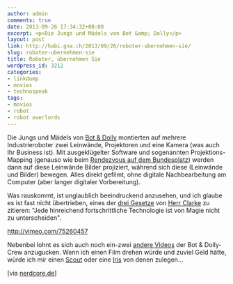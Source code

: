 ```yaml
---
author: admin
comments: true
date: 2013-09-26 17:34:32+00:00
excerpt: <p>Die Jungs und Mädels von Bot &amp; Dolly</p>
layout: post
link: http://habi.gna.ch/2013/09/26/roboter-ubernehmen-sie/
slug: roboter-ubernehmen-sie
title: Roboter, übernehmen Sie
wordpress_id: 3212
categories:
- linkdump
- movies
- technospeak
tags:
- movies
- robot
- robot overlords
---
```


Die Jungs und Mädels von [Bot & Dolly](http://www.botndolly.com) montierten auf mehrere Industrieroboter zwei Leinwände, Projektoren und eine Kamera (was auch Ihr Business ist).
Mit ausgeklügelter Software und sogenannten Projektions-Mapping (genauso wie beim [Rendezvous auf dem Bundesplatz](http://www.rendezvousbundesplatz.ch/)) werden dann auf diese Leinwände Bilder projiziert, während sich diese (Leinwände und Bilder) bewegen. Alles direkt gefilmt, ohne digitale Nachbearbeitung am Computer (aber langer digitaler Vorbereitung).

Was rauskommt, ist unglaublich beeindruckend anzusehen, und ich glaube es ist fast nicht übertrieben, eines der [drei Gesetze](http://de.wikipedia.org/wiki/Clarkesche_Gesetze) von [Herr Clarke](http://de.wikipedia.org/wiki/Arthur_C._Clarke) zu zitieren: "Jede hinreichend fortschrittliche Technologie ist von Magie nicht zu unterscheiden".

http://vimeo.com/75260457

Nebenbei lohnt es sich auch noch ein-zwei [andere Videos](http://www.botndolly.com/media) der Bot & Dolly-Crew anzugucken.
Wenn ich einen Film drehen würde und zuviel Geld hätte, würde ich mir einen [Scout](http://www.botndolly.com/introducing-scout) oder eine [Iris](http://www.botndolly.com/introducing-iris) von denen zulegen…

[via [nerdcore.de](http://www.crackajack.de/2013/09/24/gmunks-box-projection-mapping-on-objects-moved-by-industrial-robots/)]
